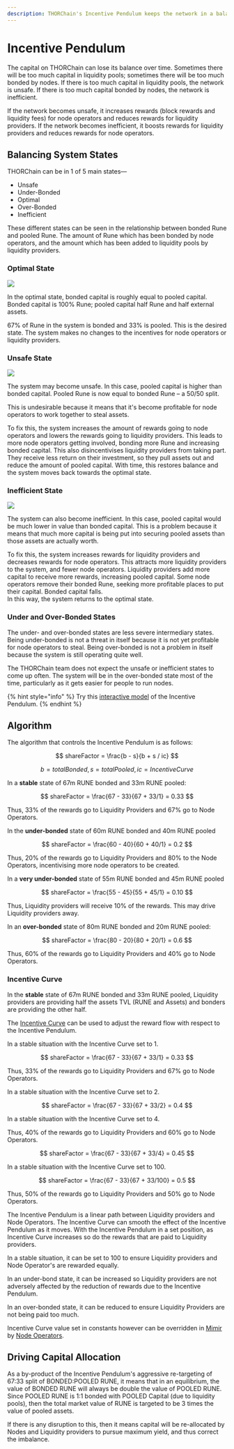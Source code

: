 ```yaml
---
description: THORChain's Incentive Pendulum keeps the network in a balanced state.
---
```


# Incentive Pendulum

The capital on THORChain can lose its balance over time. Sometimes there will be too much capital in liquidity pools; sometimes there will be too much bonded by nodes. If there is too much capital in liquidity pools, the network is unsafe. If there is too much capital bonded by nodes, the network is inefficient.

If the network becomes unsafe, it increases rewards (block rewards and liquidity fees) for node operators and reduces rewards for liquidity providers. If the network becomes inefficient, it boosts rewards for liquidity providers and reduces rewards for node operators.

## Balancing System States

THORChain can be in 1 of 5 main states—

* Unsafe
* Under-Bonded
* Optimal
* Over-Bonded
* Inefficient

These different states can be seen in the relationship between bonded Rune and pooled Rune. The amount of Rune which has been bonded by node operators, and the amount which has been added to liquidity pools by liquidity providers.

### Optimal State

![](../.gitbook/assets/Optimal.jpg)

In the optimal state, bonded capital is roughly equal to pooled capital. Bonded capital is 100% Rune; pooled capital half Rune and half external assets.

67% of Rune in the system is bonded and 33% is pooled. This is the desired state. The system makes no changes to the incentives for node operators or liquidity providers.

### Unsafe State

![](../.gitbook/assets/Unsafe.jpg)

The system may become unsafe. In this case, pooled capital is higher than bonded capital. Pooled Rune is now equal to bonded Rune – a 50/50 split.

This is undesirable because it means that it's become profitable for node operators to work together to steal assets.

To fix this, the system increases the amount of rewards going to node operators and lowers the rewards going to liquidity providers. This leads to more node operators getting involved, bonding more Rune and increasing bonded capital. This also disincentivises liquidity providers from taking part. They receive less return on their investment, so they pull assets out and reduce the amount of pooled capital. With time, this restores balance and the system moves back towards the optimal state.

### Inefficient State

![](../.gitbook/assets/Inefficient.jpg)

The system can also become inefficient. In this case, pooled capital would be much lower in value than bonded capital. This is a problem because it means that much more capital is being put into securing pooled assets than those assets are actually worth.

To fix this, the system increases rewards for liquidity providers and decreases rewards for node operators. This attracts more liquidity providers to the system, and fewer node operators. Liquidity providers add more capital to receive more rewards, increasing pooled capital. Some node operators remove their bonded Rune, seeking more profitable places to put their capital. Bonded capital falls.\
In this way, the system returns to the optimal state.

### Under and Over-Bonded States

The under- and over-bonded states are less severe intermediary states. Being under-bonded is not a threat in itself because it is not yet profitable for node operators to steal. Being over-bonded is not a problem in itself because the system is still operating quite well.

The THORChain team does not expect the unsafe or inefficient states to come up often. The system will be in the over-bonded state most of the time, particularly as it gets easier for people to run nodes.

{% hint style="info" %}
Try this [interactive model](https://rebase.foundation/network/thorchain/system-component/balancer) of the Incentive Pendulum.
{% endhint %}

## Algorithm

The algorithm that controls the Incentive Pendulum is as follows:

$$
shareFactor = \frac{b - s}{b + s / ic}
$$

$$
b = totalBonded, s = totalPooled, ic = Incentive Curve
$$

In a **stable** state of 67m RUNE bonded and 33m RUNE pooled:



$$
shareFactor = \frac{67 -  33}{67 + 33/1} = 0.33
$$

Thus, 33% of the rewards go to Liquidity Providers and 67% go to Node Operators.&#x20;

In the **under-bonded** state of 60m RUNE bonded and 40m RUNE pooled

$$
shareFactor = \frac{60 -  40}{60  + 40/1} = 0.2
$$

Thus, 20% of the rewards go to Liquidity Providers and 80% to the Node Operators, incentivising more node operators to be created.&#x20;

In a **very under-bonded** state of 55m RUNE bonded and 45m RUNE pooled

$$
shareFactor = \frac{55 -  45}{55  + 45/1} = 0.10
$$

Thus, Liquidity providers will receive 10% of the rewards. This may drive Liquidity providers away.

In an **over-bonded** state of 80m RUNE bonded and 20m RUNE pooled:



$$
shareFactor = \frac{80 -  20}{80  + 20/1} = 0.6
$$

Thus, 60% of the rewards go to Liquidity Providers and 40% go to Node Operators.

### Incentive Curve

In the **stable** state of 67m RUNE bonded and 33m RUNE pooled, Liquidity providers are providing half the assets TVL (RUNE and Assets) and bonders are providing the other half.&#x20;

The [Incentive Curve](constants-and-mimir.md) can be used to adjust the reward flow with respect to the Incentive Pendulum.



In a stable situation with the Incentive Curve set to 1.

$$
shareFactor = \frac{67 -  33}{67 + 33/1} = 0.33
$$

Thus, 33% of the rewards go to Liquidity Providers and 67% go to Node Operators.&#x20;

In a stable situation with the Incentive Curve set to 2.

$$
shareFactor = \frac{67 -  33}{67 + 33/2} = 0.4
$$

In a stable situation with the Incentive Curve set to 4.

Thus, 40% of the rewards go to Liquidity Providers and 60% go to Node Operators.&#x20;

$$
shareFactor = \frac{67 -  33}{67 + 33/4} = 0.45
$$

In a stable situation with the Incentive Curve set to 100.

$$
shareFactor = \frac{67 -  33}{67 + 33/100} = 0.5
$$

Thus, 50% of the rewards go to Liquidity Providers and 50% go to Node Operators.&#x20;

The Incentive Pendulum is a linear path between Liquidity providers and Node Operators. The Incentive Curve can smooth the effect of the Incentive Pendulum as it moves. With the Incentive Pendulum in a set position, as Incentive Curve increases so do the rewards that are paid to Liquidity providers.&#x20;

In a stable situation, it can be set to 100 to ensure Liquidity providers and Node Operator's are rewarded equally.&#x20;

In an under-bond state, it can be increased so Liquidity providers are not adversely affected by the reduction of rewards due to the Incentive Pendulum.

In an over-bonded state, it can be reduced to ensure Liquidity Providers are not being paid too much.&#x20;

Incentive Curve value set in constants however can be overridden in [Mimir ](constants-and-mimir.md)by [Node Operators](../thornodes/overview.md).

## Driving Capital Allocation

As a by-product of the Incentive Pendulum's aggressive re-targeting of 67:33 split of BONDED:POOLED RUNE, it means that in an equilibrium, the value of BONDED RUNE will always be double the value of POOLED RUNE. Since POOLED RUNE is 1:1 bonded with POOLED Capital (due to liquidity pools), then the total market value of RUNE is targeted to be 3 times the value of pooled assets.

If there is any disruption to this, then it means capital will be re-allocated by Nodes and Liquidity providers to pursue maximum yield, and thus correct the imbalance.
